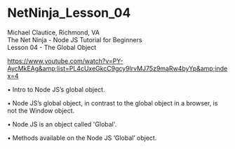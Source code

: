 # NetNinja_Lesson_04

Michael Clautice, Richmond, VA<br>
The Net Ninja - Node JS Tutorial for Beginners<br> 
Lesson 04 - The Global Object

https://www.youtube.com/watch?v=PY-AycMkEAg&amp;list=PL4cUxeGkcC9gcy9lrvMJ75z9maRw4byYp&amp;index=4  

• Intro to Node JS’s global object. 

• Node JS’s global object, in contrast to the global object in a browser, is not the Window object.  

• Node JS is an object called 'Global'. 

• Methods available on the Node JS ‘Global’ object.
